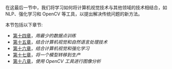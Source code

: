 

在这最后一节中，我们将学习如何将计算机视觉技术与其他领域的技术相结合，如 NLP、强化学习和 OpenCV 等工具，以提出解决传统问题的新方法。

本节包括以下章节:

*   [第十四章](cc4feb44-d11c-4e00-8ccc-e24ff802500c.xhtml)，*用最少的数据点训练*
*   [第十五章](f31e7904-19a9-4ab3-8ab6-90b1596eebc6.xhtml)，*结合计算机视觉和自然语言处理技术*
*   [第十六章](1a2bfda9-9211-4ef5-9d8e-104eac954df4.xhtml)，*结合计算机视觉和强化学习*
*   [第十七章](7d318833-5c7f-44fe-ada5-ed1aa8f58e39.xhtml)，*将一个模型转移到生产*
*   [第十八章](10c383c5-5c46-4d64-ab9c-9832ef3a3dae.xhtml)，*使用 OpenCV 工具进行图像分析*